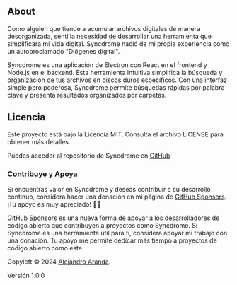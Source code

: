 ## About

Como alguien que tiende a acumular archivos digitales de manera desorganizada, sentí la necesidad de desarrollar una herramienta que simplificara mi vida digital. Syncdrome nació de mi propia experiencia como un autoproclamado "Diógenes digital".

Syncdrome es una aplicación de Electron con React en el frontend y Node.js en el backend. Esta herramienta intuitiva simplifica la búsqueda y organización de tus archivos en discos duros específicos. Con una interfaz simple pero poderosa, Syncdrome permite búsquedas rápidas por palabra clave y presenta resultados organizados por carpetas.

## Licencia

Este proyecto está bajo la Licencia MIT. Consulta el archivo LICENSE para obtener más detalles.

Puedes acceder al repositorio de Syncdrome en [GitHub](https://github.com/alexwing/Syncdrome)

### Contribuye y Apoya

Si encuentras valor en Syncdrome y deseas contribuir a su desarrollo continuo, considera hacer una donación en mi página de [GitHub Sponsors](https://github.com/sponsors/alexwing). ¡Tu apoyo es muy apreciado! 🚀✨

GitHub Sponsors es una nueva forma de apoyar a los desarrolladores de código abierto que contribuyen a proyectos como Syncdrome. Si Syncdrome es una herramienta útil para ti, considera apoyar mi trabajo con una donación. Tu apoyo me permite dedicar más tiempo a proyectos de código abierto como este.



Copyleft © 2024 [Alejandro Aranda](https://aaranda.es/).


Versión 1.0.0
